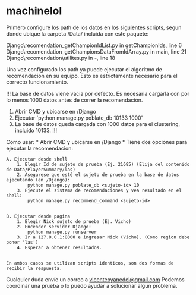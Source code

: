 # machinelol

Primero configure los path de los datos en los siguientes scripts, segun donde ubique la carpeta /Data/ incluida con este paquete:

Django\recomendation\_getChampionIdList.py in getChampionIds, line 6
Django\recomendation\_getChampionsDataFromIdArray.py in main, line 21
Django\recomendation\utilites.py in -, line 18

Una vez configurado los path ya puede ejecutar el algoritmo de recomendacion en su equipo.
Esto es estrictamente necesario para el correcto funcionamiento.

!!!
La base de datos viene vacia por defecto.
Es necesaria cargarla con por lo menos 1000 datos antes de correr la recomendación.

1. Abrir CMD y ubicarse en /Django
2. Ejecutar 'python manage.py poblate_db 10133 1000'
3. La base de datos queda cargada con 1000 datos para el clustering, incluido 10133.
!!!

Como usar:
	* Abrir CMD y ubicarse en /Django
	* Tiene dos opciones para ejecutar la recomendacion:

	A. Ejecutar desde shell
		1. Elegir Id de sujeto de prueba (Ej. 21685) (Elija del contenido de Data/PlayerSummary/las)
		2. Asegurese que esté el sujeto de prueba en la base de datos ejecutando (en /Django):
			python manage.py poblate_db <sujeto-id> 10
		3. Ejecute el sistema de recomendaciones y vea resultado en el shell:
			python manage.py recommend_command <sujeto-id>


	B. Ejecutar desde pagina
		1. Elegir Nick sujeto de prueba (Ej. Vicho)
		2. Encender servidor Django:
			python manage.py runserver
		3. Ir a 127.0.0.1:8000 e ingresar Nick (Vicho). (Como region debe poner 'las')
		4. Esperar a obtener resultados.


	En ambos casos se utilizan scripts identicos, son dos formas de recibir la respuesta.

Cualquier duda envíe un correo a vicenteoyanedel@gmail.com
Podemos coordinar una prueba o lo puedo ayudar a solucionar algun problema.
